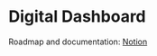 # Digital Dashboard

Roadmap and documentation: [Notion](https://nusteling-solutions.notion.site/Digital-Dashboard-feac2d9f869d411eba11d698284e844f)
